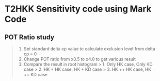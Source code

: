 T2HKK Sensitivity code using Mark Code
========================================================
POT Ratio study
------------------
> 1. Set standard delta cp value to calculate exclusion level from delta cp = 0
> 2. Change POT ratio from x0.5 to x4.0 to get various result
> 3. Compare the result in root histogram
	> 1. Only HK case, Only KD case
	> 2. HK + HK case, HK + KD case
	> 3. HK ++ HK case, HK ++ KD case